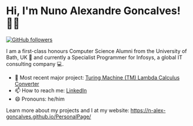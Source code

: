 # Hi, I'm Nuno Alexandre Goncalves! 👋🏿

[![GitHub followers](https://img.shields.io/github/followers/n-alex-goncalves?style=social)](https://www.github.com/n-goncalves1)

I am a first-class honours Computer Science Alumni from the University of Bath, UK 🛀 and currently a Specialist Programmer for Infosys, a global IT consulting company :computer:.

- 🌱 Most recent major project: [Turing Machine (TM) Lambda Calculus Converter](https://github.com/n-alex-goncalves/Turing-Machine-Lambda-Calculus-Converter)
- 📫 How to reach me: [LinkedIn](https://www.linkedin.com/in/n-alex-goncalves/)
- 😄 Pronouns: he/him

Learn more about my projects and I at my website: https://n-alex-goncalves.github.io/PersonalPage/
